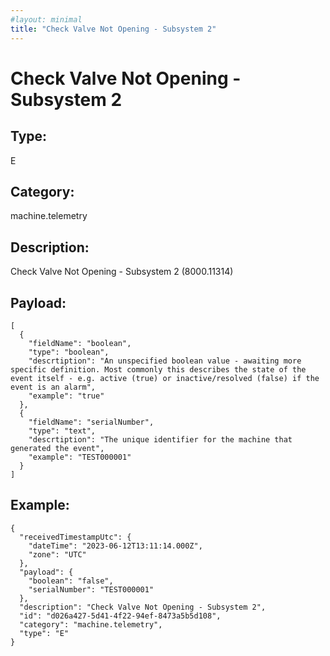 ```yaml
---
#layout: minimal
title: "Check Valve Not Opening - Subsystem 2"
---
```


# Check Valve Not Opening - Subsystem 2

## Type:

E

## Category:

machine.telemetry

## Description: 

Check Valve Not Opening - Subsystem 2 (8000.11314)

## Payload:

```
[
  {
    "fieldName": "boolean",
    "type": "boolean",
    "descrtiption": "An unspecified boolean value - awaiting more specific definition. Most commonly this describes the state of the event itself - e.g. active (true) or inactive/resolved (false) if the event is an alarm",
    "example": "true"
  },
  {
    "fieldName": "serialNumber",
    "type": "text",
    "descrtiption": "The unique identifier for the machine that generated the event",
    "example": "TEST000001"
  }
]
```

## Example:

```
{
  "receivedTimestampUtc": {
    "dateTime": "2023-06-12T13:11:14.000Z",
    "zone": "UTC"
  },
  "payload": {
    "boolean": "false",
    "serialNumber": "TEST000001"
  },
  "description": "Check Valve Not Opening - Subsystem 2",
  "id": "d026a427-5d41-4f22-94ef-8473a5b5d108",
  "category": "machine.telemetry",
  "type": "E"
}
```

